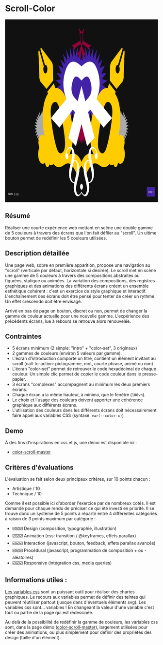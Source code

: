 # Scroll-Color

<a href="https://jniac.github.io/dimi-m2-fa-work-21-22/works/jniac/color-scroll-master/">
<img height="600" src="works/jniac/screens/Color-Scroll-2022-02-07-11-17-21.jpeg">
</a>

## Résumé

Réaliser une courte expérience web mettant en scène une double gamme de 5 couleurs à 
travers des écrans que l'on fait défiler au "scroll". Un ultime bouton permet de 
redéfinir les 5 couleurs utilisées.

## Description détaillée

Une page web, sobre en première apparition, propose une navigation au "scroll" 
(verticale par défaut, horizontale si désirée). Le scroll met en scène une gamme 
de 5 couleurs à travers des compositions abstraites ou figurées, statique ou animées.
La variation des compositions, des registres graphiques et des animations des 
différents écrans créent un ensemble esthétique cohérent : c'est un exercice de 
style graphique et interactif. L'enchaînement des écrans doit être pensé pour tenter
de créer un rythme. Un effet crescendo doit être envisagé.

Arrivé en bas de page un bouton, discret ou non, permet de changer la gamme de 
couleur actuelle pour une nouvelle gamme. L'expérience des précédents écrans, lue
à rebours se retrouve alors renouvelée.

## Contraintes
- 5 écrans minimum (2 simple: "intro" + "color-set", 3 originaux)
- 2 gammes de couleurs (environ 5 valeurs par gamme).
- L'écran d'introduction comporte un titre, contient un élément invitant au scroll 
  (call-to-action: pictogramme, mot, courte phrase, animé ou non)
- L'écran "color-set" permet de retrouver le code hexadécimal de chaque couleur. 
  Un simple clic permet de copier le code couleur dans le presse-papier.
- 3 écrans "complexes" accompagnent au minimum les deux premiers écrans.
- Chaque écran a la même hauteur, à minima, que le fenètre (`100vh`).
- Le choix et l'usage des couleurs doivent apporter une cohérence graphique aux 
  différents écrans.
- L'utilisation des couleurs dans les différents écrans doit nécessairement faire 
  appel aux variables CSS (syntaxe: `var(--color-x)`)
  
## Demo
À des fins d'inspirations en css et js, une démo est disponible ici :
- [color-scroll-master](https://jniac.github.io/dimi-m2-fa-work-21-22/works/jniac/color-scroll-master/)

## Critères d'évaluations

L'évaluation se fait selon deux principaux critères, sur 10 points chacun : 
- Artistique / 10
- Technique / 10

Comme il est possible ici d'aborder l'exercice par de nombreux cotés. Il est 
demandé pour chaque rendu de préciser ce qui été investi en priorité. Il se 
trouve donc un système de 5 points à répartir entre 4 différentes catégories à
raison de 3 points maximum par catégorie : 
- ☑️☑️☑️ Design (composition, typographie, illustration)
- ☑️☑️☑️ Animation (css: transition / @keyframes, effets parallax)
- ☑️☑️☑️ Interaction (javascript, bouton, feedback, effets parallax avancés)
- ☑️☑️☑️ Procédural (javascript, programmation de composition + ou - aléatoires)
- ☑️☑️☑️ Responsive (intégration css, media queries)

## Informations utiles : 
[Les variables css](https://developer.mozilla.org/fr/docs/Web/CSS/Using_CSS_custom_properties) 
sont un puissant outil pour réaliser des chartes graphiques. Le recours aux 
variables permet de définir des teintes qui peuvent réutiliser partout (jusque 
dans d'éventuels éléments svg). Les variables css sont... variables ! En changeant
la valeur d'une variable c'est tout ou partie de la page qui est redessinée.

Au delà de la possibilité de redéfinir la gamme de couleurs, les variables css
sont, dans la page démo ([color-scroll-master](https://jniac.github.io/dimi-m2-fa-work-21-22/works/jniac/color-scroll-master/)),
largement utilisées pour créer des animations, ou plus simplement pour définir
des propriétés des design (taille d'un élément).
